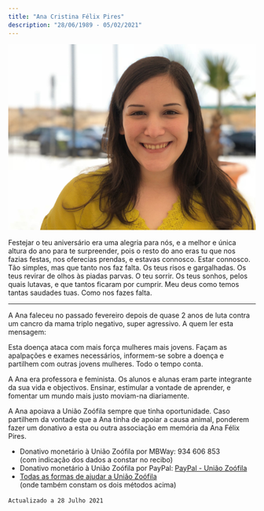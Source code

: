 ```yaml
---
title: "Ana Cristina Félix Pires"
description: "28/06/1989 - 05/02/2021"
---
```


![Foto de Ana Félix Pires](./images/ana.png)

Festejar o teu aniversário era uma alegria para nós, e a melhor e única altura do ano para te surpreender, pois o resto do ano eras tu que nos fazias festas, nos oferecias prendas, e estavas connosco. Estar connosco. Tão simples, mas que tanto nos faz falta. Os teus risos e gargalhadas. Os teus revirar de olhos às piadas parvas. O teu sorrir. Os teus sonhos, pelos quais lutavas, e que tantos ficaram por cumprir. Meu deus como temos tantas saudades tuas. Como nos fazes falta.

----

A Ana faleceu no passado fevereiro depois de quase 2 anos de luta contra um cancro da mama triplo negativo, super agressivo. A quem ler esta mensagem:

Esta doença ataca com mais força mulheres mais jovens. Façam as apalpações e exames necessários, informem-se sobre a doença e partilhem com outras jovens mulheres. Todo o tempo conta.

A Ana era professora e feminista. Os alunos e alunas eram parte integrante da sua vida e objectivos. Ensinar, estimular a vontade de aprender, e fomentar um mundo mais justo moviam-na diariamente. 

A Ana apoiava a União Zoófila sempre que tinha oportunidade. Caso partilhem da vontade que a Ana tinha de apoiar a causa animal, ponderem fazer um donativo a esta ou outra associação em memória da Ana Félix Pires. 

* Donativo monetário à União Zoófila por MBWay: 934 606 853  
  (com indicação dos dados a constar no recibo)
* Donativo monetário à União Zoófila por PayPal: [PayPal - União Zoófila](https://www.paypal.com/paypalme/uniaozoofila/)
* [Todas as formas de ajudar a União Zoófila](http://www.uniaozoofila.org/ajudar/)  
  (onde também constam os dois métodos acima)


`Actualizado a 28 Julho 2021`
